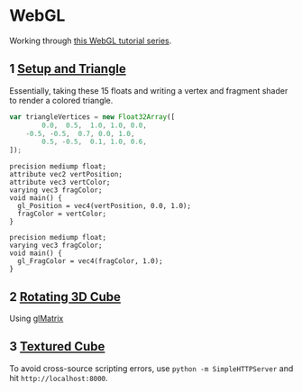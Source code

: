 # WebGL

Working through [this WebGL tutorial series](https://www.youtube.com/playlist?list=PLjcVFFANLS5zH_PeKC6I8p0Pt1hzph_rt).

## 1 [Setup and Triangle](https://www.youtube.com/playlist?list=PLjcVFFANLS5zH_PeKC6I8p0Pt1hzph_rt)

Essentially, taking these 15 floats and writing a vertex and fragment shader to render a colored triangle.

```javascript
var triangleVertices = new Float32Array([
        0.0,  0.5,  1.0, 1.0, 0.0,
    -0.5, -0.5,  0.7, 0.0, 1.0,
        0.5, -0.5,  0.1, 1.0, 0.6,
]);
```

```
precision mediump float;
attribute vec2 vertPosition;
attribute vec3 vertColor;
varying vec3 fragColor;
void main() {
  gl_Position = vec4(vertPosition, 0.0, 1.0);
  fragColor = vertColor;
}
```

```
precision mediump float;
varying vec3 fragColor;
void main() {
  gl_FragColor = vec4(fragColor, 1.0);
}
```

## 2 [Rotating 3D Cube](https://youtu.be/3yLL9ADo-ko)

Using [glMatrix](https://glmatrix.net/)

## 3 [Textured Cube](https://youtu.be/hpnd11doMgc)

To avoid cross-source scripting errors, use `python -m SimpleHTTPServer` and hit `http://localhost:8000`.